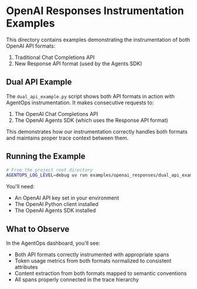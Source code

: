 # OpenAI Responses Instrumentation Examples

This directory contains examples demonstrating the instrumentation of both OpenAI API formats:
1. Traditional Chat Completions API
2. New Response API format (used by the Agents SDK)

## Dual API Example

The `dual_api_example.py` script shows both API formats in action with AgentOps instrumentation. It makes consecutive requests to:
1. The OpenAI Chat Completions API
2. The OpenAI Agents SDK (which uses the Response API format)

This demonstrates how our instrumentation correctly handles both formats and maintains proper trace context between them.

## Running the Example

```bash
# From the project root directory
AGENTOPS_LOG_LEVEL=debug uv run examples/openai_responses/dual_api_example.py
```

You'll need:
- An OpenAI API key set in your environment
- The OpenAI Python client installed
- The OpenAI Agents SDK installed

## What to Observe

In the AgentOps dashboard, you'll see:
- Both API formats correctly instrumented with appropriate spans
- Token usage metrics from both formats normalized to consistent attributes
- Content extraction from both formats mapped to semantic conventions
- All spans properly connected in the trace hierarchy